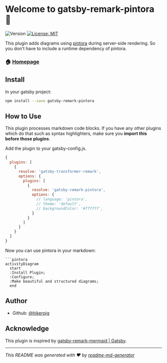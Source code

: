 # Welcome to gatsby-remark-pintora 👋

![Version](https://img.shields.io/badge/version-0.1.0-blue.svg?cacheSeconds=2592000)
[![License: MIT](https://img.shields.io/github/license/hikerpig/gatsby-remark-pintora)](#)

This plugin adds diagrams using [pintora](https://github.com/hikerpig/pintora) during server-side rendering. So you don't have to include a runtime dependency of pintora.

### 🏠 [Homepage](https://github.com/hikerpig/gatsby-remark-pintora)

## Install

In your gatsby project:

```sh
npm install --save gatsby-remark-pintora
```

## How to Use

This plugin processes markdown code blocks. If you have any other plugins which do that such as syntax highlighters, make sure you **import this before those plugins**.

Add the plugin to your gatsby-config.js.

```js
{
  plugins: [
    {
      resolve: 'gatsby-transformer-remark',
      options: {
        plugins: [
          {
            resolve: 'gatsby-remark-pintora',
            options: {
              // language: 'pintora',
              // theme: 'default',
              // backgroundColor: '#ffffff',
            }
          }
        ]
      }
    }
  ]
}
```

Now you can use pintora in your markdown:

```text
```pintora
activityDiagram
  start
  :Install Plugin;
  :Configure;
  :Make beautiful and structured diagrams;
  end
```

## Author

* Github: [@hikerpig](https://github.com/hikerpig)

## Acknowledge

This plugin is inspired by [gatsby-remark-mermaid | Gatsby](https://www.gatsbyjs.com/plugins/gatsby-remark-mermaid/).

***
_This README was generated with ❤️ by [readme-md-generator](https://github.com/kefranabg/readme-md-generator)_

